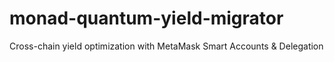 # monad-quantum-yield-migrator
Cross-chain yield optimization with MetaMask Smart Accounts &amp; Delegation
